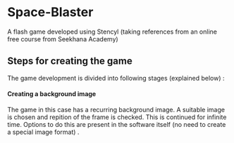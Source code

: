 # Space-Blaster
A flash game developed using Stencyl (taking references from an online free course from Seekhana Academy)

## Steps for creating the game
The game development is divided into following stages (explained below) :

#### Creating a background image
The game in this case has a recurring background image. A suitable image is chosen and repition of the frame is checked.
This is continued for infinite time.
Options to do this are present in the software itself (no need to create a special image format) .
